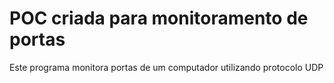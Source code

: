 # POC criada para monitoramento de portas
Este programa monitora portas de um computador utilizando protocolo UDP
